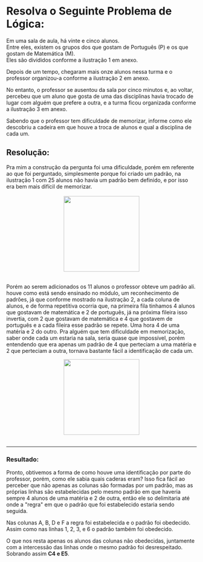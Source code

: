 <h1> Resolva o Seguinte Problema de Lógica: </h1>
<p>
Em uma sala de aula, há vinte e cinco alunos.<br>
Entre eles, existem os grupos dos que gostam de Português (P) e os que gostam de Matemática (M).<br>
Eles são divididos conforme a ilustração 1 em anexo.<br>

Depois de um tempo, chegaram mais onze alunos nessa turma e o professor organizou-a conforme a ilustração 2 em anexo.<br>

No entanto, o professor se ausentou da sala por cinco minutos e, ao voltar, percebeu que um aluno que gosta de uma das disciplinas havia trocado de lugar com alguém que prefere a outra, e a turma ficou organizada conforme a ilustração 3 em anexo.<br>

Sabendo que o professor tem dificuldade de memorizar, informe como ele descobriu a cadeira em que houve a troca de alunos e qual a disciplina de cada um.<br>
</p>

<h2>Resolução: </h2>
Pra mim a construção da pergunta foi uma dificuldade, porém em referente ao que foi perguntado,
simplesmente porque foi criado um padrão, na ilustração 1 com 25 alunos não havia um padrão bem definido,
e por isso era bem mais difícil de memorizar.<br> 
<br>
<div align="center">
<img src="https://github.com/Dendzy/front-end-softex/assets/112651184/03b1483e-fe55-4517-8eab-b2c1d6bfed36" width="200px"/>
</div>
<br>

Porém ao serem adicionados os 11 alunos o professor obteve um padrão ali.
houve como está sendo ensinado no módulo, um reconhecimento de padrões, já que conforme mostrado na ilustração 2,
a cada coluna de alunos, e de forma repetitiva ocorria que, na primeira fila tinhamos 4 alunos que gostavam de
matemática e 2 de português, já na próxima fileira isso invertia, com 2 que gostavam de matemática e 4 que
gostavem de português e a cada fileira esse padrão se repete. Uma hora 4 de uma matéria e 2 do outro.
Pra alguém que tem dificuldade em memorização, saber onde cada um estaria na sala, seria quase que impossível,
porém entendendo que era apenas um padrão de 4 que perteciam a uma matéria e 2 que perteciam a outra, tornava bastante
fácil a identificação de cada um.
<br>
<div align="center">
<img src="https://github.com/Dendzy/front-end-softex/assets/112651184/87b01b16-3be6-4aac-895f-df0a52cd0105" width="200px"/>
</div>
<br>

----
<h3>Resultado:</h3>
Pronto, obtivemos a forma de como houve uma identificação por parte do professor, porém, como ele sabia quais caderas eram?
Isso fica fácil ao perceber que não apenas as colunas são formadas por um padrão, mas as próprias linhas são estabelecidas pelo mesmo padrão
em que haveria sempre 4 alunos de uma matéria e 2 de outra, então ele so delimitaria até onde a "regra" em que o padrão que foi estabelecido 
estaria sendo seguida.


Nas colunas A, B, D e F a regra foi estabelecida e o padrão foi obedecido.
Assim como nas linhas 1, 2, 3, e 6 o padrão também foi obedecido.

O que nos resta apenas os alunos das colunas não obedecidas, juntamente com a intercessão das linhas onde o mesmo padrão foi desrespeitado.<br>
Sobrando assim <strong>C4 e E5</Strong>.
